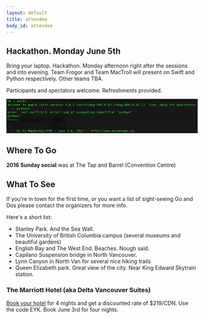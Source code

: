 ```yaml
---
layout: default
title: attendee
body_id: attendee
---
```


## Hackathon. Monday June 5th

Bring your laptop. Hackathon. Monday afternoon right after the sessions and into evening. Team Frogor and Team MacTroll will present on Swift and Python respectively. Other teams TBA.

Participants and spectators welcome. Refreshments provided.

<img src="/assets/Hackathon-MacDevOpsYVR-June5-6-2017.png">

## Where To Go

<strong>2016 Sunday social</strong> was at The Tap and Barrel (Convention Centre) 


## What To See

If you're in town for the first time, or you want a list of sight-seeing Go and Dos please contact the organizers for more info.

Here's a short list:

- Stanley Park. And the Sea Wall.
- The University of British Columbia campus (several museums and beautiful gardens)
- English Bay and The West End. Beaches. Nough said.
- Capilano Suspension bridge in North Vancouver.
- Lynn Canyon in North Van for several nice hiking trails
- Queen Elizabeth park. Great view of the city. Near King Edward Skytrain station.

<h3> The Marriott Hotel (aka Delta Vancouver Suites) </h3>
<p>
<a href="http://www.marriott.com/hotels/travel/yvrdv-delta-hotels-vancouver-downtown-suites/"> Book your hotel</a> for 4 nights and get a discounted rate of $219/CDN. Use the code EYK. Book June 3rd for four nights.</p>
